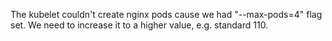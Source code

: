 The kubelet couldn't create nginx pods cause we had "--max-pods=4" flag set. We need to increase it to a higher value, e.g. standard 110.
